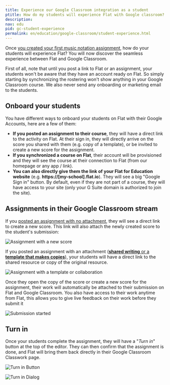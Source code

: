 ```yaml
---
title: Experience our Google Classroom integration as a student
ptitle: How do my students will experience Flat with Google classroom?
description: 
nav: edu
pid: gc-student-experience
permalink: en/education/google-classroom/student-experience.html
---
```


Once [you created your first music notation assignment](/help/en/education/google-classroom/create-music-notation-assignment.html), how do your students will experience Flat? You will now discover the seamless experience between Flat and Google Classroom.

First of all, note that until you post a link to Flat or an assignment, your students won't be aware that they have an account ready on Flat. So simply starting by synchronizing the rostering won't show anything in your Google Classroom course. We also never send any onboarding or marketing email to the students.

## Onboard your students

You have different ways to onboard your students on Flat with their Google Accounts, here are a few of them:

* **If you posted an assignment to their course**, they will have a direct link to the activity on Flat. At their sign in, they will directly arrive on the score you shared with them (e.g. copy of a template), or be invited to create a new score for the assignment.
* **If you synchronized a course on Flat**, their account will be provisioned and they will see the course at their connection to Flat (from our homepage or any app / link).
* **You can also directly give them the link of your Flat for Education website** (e.g. **https://[my-school].flat.io**). They will see a big "Google Sign in" button. By default, even if they are not part of a course, they will have access to your site (only your G Suite domain is authorized to join the site).

## Assignments in their Google Classroom stream

If you [posted an assignment with no attachment](/help/en/education/google-classroom/create-music-notation-assignment.html#assignment-mode), they will see a direct link to create a new score. This link will also attach the newly created score to the student's submission:

![Assignment with a new score](/help/assets/img/edu/gc-stream-assignment-newscore.png)

If you posted an assignment with an attachment ([**shared writing** or a **template that makes copies**](/help/en/education/google-classroom/create-music-notation-assignment.html#assignment-mode)), your students will have a direct link to the shared resource or copy of the original resource.

![Assignment with a template or collaboration](/help/assets/img/edu/gc-stream-assignment-tpl.png)

Once they open the copy of the score or create a new score for the assignment, their work will automatically be attached to their submission on Flat and Google Classroom. You also have access to their work anytime from Flat, this allows you to give live feedback on their work before they submit it

![Submission started](/help/assets/img/edu/gc-stream-assignment-started.png)

## Turn in

Once your students complete the assignment, they will have a "*Turn in*" button at the top of the editor. They can then confirm that the assignment is done, and Flat will bring them back directly in their Google Classroom Classwork page.

![Turn in Button](/help/assets/img/edu/editor-title-turnin.png)

![Turn in Dialog](/help/assets/img/edu/editor-dialog-turnin.png)
